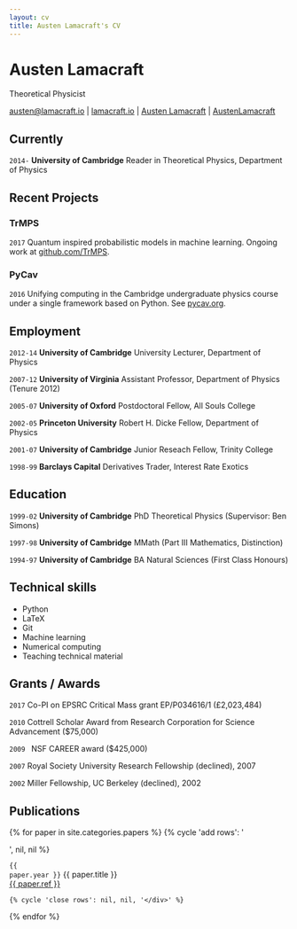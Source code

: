 ```yaml
---
layout: cv
title: Austen Lamacraft's CV
---
```



# Austen Lamacraft
Theoretical Physicist


<div id="webaddress">
<i class="fa fa-envelope fa-2x"></i> <a href="mailto:austen@lamacraft.io">austen@lamacraft.io</a>
|
<i class="fa fa-home fa-2x"></i><a href="http://lamacraft.io">lamacraft.io</a>
|
<i class="ai ai-google-scholar-square ai-2x"></i><a href="https://scholar.google.co.uk/citations?user=ERR4TF0AAAAJ&hl=en">Austen Lamacraft</a>
|
<i class="fa fa-github fa-2x"></i> <a href="https://github.com/AustenLamacraft">AustenLamacraft</a>
</div>

## Currently

`2014-`
__University of Cambridge__ Reader in Theoretical Physics, Department of Physics

## Recent Projects

### TrMPS

`2017`
Quantum inspired probabilistic models in machine learning. Ongoing work at [github.com/TrMPS](https://github.com/TrMPS).

### PyCav

`2016`
Unifying computing in the Cambridge undergraduate physics course under a single framework based on Python. See [pycav.org](http://pycav.org).

## Employment

`2012-14`
__University of Cambridge__ University Lecturer, Department of Physics


`2007-12`
__University of Virginia__ Assistant Professor, Department of Physics (Tenure 2012)

`2005-07`
__University of Oxford__ Postdoctoral Fellow, All Souls College

`2002-05`
__Princeton University__ Robert H. Dicke Fellow, Department of Physics

`2001-07`
__University of Cambridge__ Junior Reseach Fellow, Trinity College

`1998-99`
__Barclays Capital__ Derivatives Trader, Interest Rate Exotics

## Education

`1999-02`
__University of Cambridge__ PhD Theoretical Physics (Supervisor: Ben Simons)

`1997-98`
__University of Cambridge__ MMath (Part III Mathematics, Distinction)

`1994-97`
__University of Cambridge__ BA Natural Sciences (First Class Honours)


## Technical skills

* Python
* LaTeX
* Git
* Machine learning
* Numerical computing
* Teaching technical material

## Grants / Awards

`2017`
Co-PI on EPSRC Critical Mass grant EP/P034616/1 (£2,023,484)

`2010`
Cottrell Scholar Award from Research Corporation for Science Advancement ($75,000)

`2009 `
NSF CAREER award ($425,000)

`2007`
Royal Society University Research Fellowship (declined), 2007

`2002`
Miller Fellowship, UC Berkeley (declined), 2002


## Publications

<section>

{% for paper in site.categories.papers %}
    {% cycle 'add rows': '<div class="row">', nil, nil %}
      <p><code class="highlighter-rouge">{{ paper.year }}</code>
      {{ paper.title }}
      <br />
      <a class="off" href="http://dx.doi.org/{{ paper.doi }}">{{ paper.ref }}</a></p>
			<div class="bigspacer"></div>
			<div class="spacer"></div>

    {% cycle 'close rows': nil, nil, '</div>' %}
{% endfor %}

</section>
